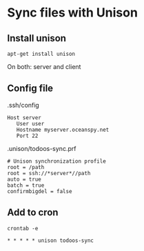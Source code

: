 # Sync files with Unison

## Install unison

```apt-get install unison```

On both: server and client

## Config file

.ssh/config
```
Host server
   User user
   Hostname myserver.oceanspy.net
   Port 22
```

.unison/todoos-sync.prf
```
# Unison synchronization profile
root = /path
root = ssh://*server*//path
auto = true
batch = true
confirmbigdel = false
```

## Add to cron

```
crontab -e
```

```
* * * * * unison todoos-sync
```
